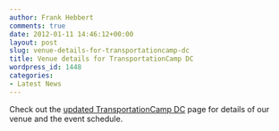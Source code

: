 ```yaml
---
author: Frank Hebbert
comments: true
date: 2012-01-11 14:46:12+00:00
layout: post
slug: venue-details-for-transportationcamp-dc
title: Venue details for TransportationCamp DC
wordpress_id: 1448
categories:
- Latest News
---
```


Check out the [updated TransportationCamp DC](http://transportationcamp.org/dc) page for details of our venue and the event schedule.
